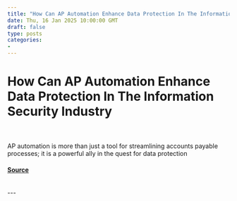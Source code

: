 ```yaml
---
title: "How Can AP Automation Enhance Data Protection In The Information Security Industry"
date: Thu, 16 Jan 2025 10:00:00 GMT
draft: false
type: posts
categories: 
- 
---
```

# How Can AP Automation Enhance Data Protection In The Information Security Industry

<br/>

<br/>
AP automation is more than just a tool for streamlining accounts payable processes; it is a powerful ally in the quest for data protection

#### [Source](https://www.infosecurity-magazine.com/blogs/ap-automation-enhance-data/)

<br/>
---
